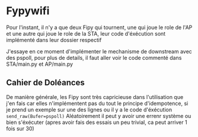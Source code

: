 # Fypywifi

Pour l'instant, il n'y a que deux Fipy qui tournent, une qui joue le role de l'AP et une autre qui joue le role de la STA, leur code d'éxécution sont implémenté dans leur dossier respectif

J'essaye en ce moment d'implémenter le mechanisme de downstream avec des pspoll, pour plus de details, il faut aller voir le code commenté dans STA/main.py et AP/main.py 



## Cahier de Doléances 

De manière générale, les Fipy sont très capricieuse dans l'utilisation que j'en fais car elles n'implémentent pas du tout le principe d'idempotence, si je prend un exemple sur une des lignes ou il y a le code d'éxécution 
`send_raw(Bufer=pspoll)`
Aléatoirement il peut y avoir une errenr système ou bien s'éxécuter (apres avoir fais des essais un peu trivial, ca peut arriver 1 fois sur 30)